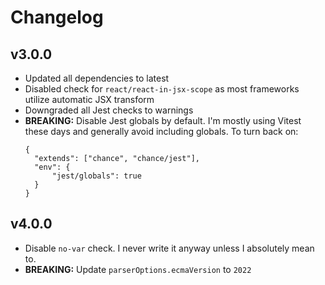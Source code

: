 # Changelog

## v3.0.0

- Updated all dependencies to latest
- Disabled check for `react/react-in-jsx-scope` as most frameworks utilize automatic JSX transform
- Downgraded all Jest checks to warnings
- **BREAKING:** Disable Jest globals by default. I'm mostly using Vitest these days and generally avoid including globals. To turn back on:
  ```
  {
  	"extends": ["chance", "chance/jest"],
  	"env": {
  		"jest/globals": true
  	}
  }
  ```

## v4.0.0

- Disable `no-var` check. I never write it anyway unless I absolutely mean to.
- **BREAKING:** Update `parserOptions.ecmaVersion` to `2022`
